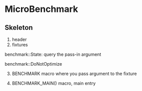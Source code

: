 # MicroBenchmark

## Skeleton
1. header
2. fixtures

benchmark::State: query the pass-in argument


benchmark::DoNotOptimize

3. BENCHMARK macro
where you pass argument to the fixture

4. BENCHMARK_MAIN() macro, main entry